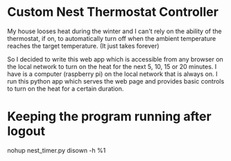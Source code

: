 # Custom Nest Thermostat Controller

My house looses heat during the winter and I can't rely on the ability of the thermostat, if on, to automatically turn off when the ambient temperature reaches the target temperature. (It just takes forever)

So I decided to write this web app which is accessible from any browser on the local network to turn on the heat for the next 5, 10, 15 or 20 minutes. I have is a computer (raspberry pi) on the local network that is always on. I run this python app which serves the web page and provides basic controls to turn on the heat for a certain duration.

# Keeping the program running after logout
nohup nest_timer.py
disown -h %1
